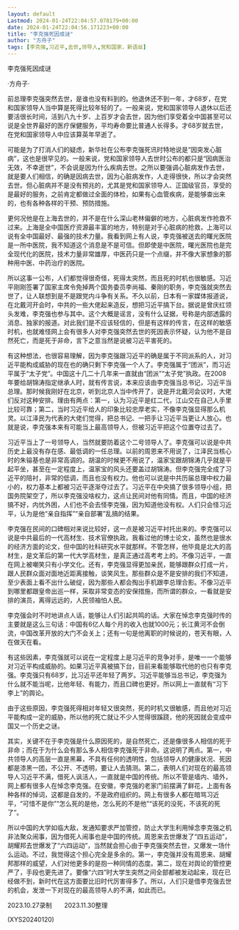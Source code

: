 ```yaml
---
layout: default
Lastmod: 2024-01-24T22:04:57.078179+00:00
date: 2024-01-24T22:04:56.171223+00:00
title: "李克强死因成谜"
author: "方舟子"
tags: [李克强,习近平,去世,领导人,党和国家，新语丝]
---
```


李克强死因成谜

·方舟子·

前总理李克强突然去世，是谁也没有料到的。他退休还不到一年，才68岁，在党和国家领导人当中算是死得比较年轻的了。一般来说，党和国家领导人退休以后还要活很长时间，活到八九十岁、上百岁才会去世，因为他们享受着全中国甚至可以说是全世界最好的医疗保健服务，平均寿命要比普通人长得多。才68岁就去世，在党和国家领导人中应该算英年早逝了。

可能是为了打消人们的疑虑，新华社在公布李克强死讯时特地说是“因突发心脏病”，这也是很罕见的。一般来说，党和国家领导人去世时公布的都只是“因病医治无效，不幸逝世”，不会说是因为什么疾病去世。之所以要强调心脏病发作去世，就是要人们相信，的确是因病去世，因为心脏病发作，人走得很快，所以才会突然去世。但心脏病并不是没有预兆的，尤其是党和国家领导人、正国级官员，享受的是最好的服务，之前肯定都做过全面的体检，如果有心血管疾病，是能够查出来的，也有各种各样的干预、预防措施。

更何况他是在上海去世的，并不是在什么深山老林偏僻的地方，心脏病发作抢救不过来。上海是全中国医疗资源最丰富的地方，特别是对于心脏病的抢救，上海可以说有全中国最好、最强的技术力量。我看到网上有人说，李克强被送去的曙光医院是一所中医院，我不知道这个消息是不是可信。但即使是中医院，曙光医院也是完全现代化的医院，技术力量非常雄厚，中医药只是一个点缀，并不像大家想象的那种用中医、中药治疗的医院。

所以这事一公布，人们都觉得很奇怪，死得太突然，而且死的时机也很敏感。习近平刚刚签署了国家主席令免掉两个国务委员李尚福、秦刚的职务，李克强就突然去世了，让人联想到是不是跟党内斗争有关系。不久以前，日本有一家媒体报道说，在北戴河开会时，中共的一些大佬起来造反，想把习近平搞下台。据说是曾庆红领头发难，李克强也参与其中。这个大概是谣言，没有什么证据，号称是内部透露的消息、独家的报道。对此我们是不应该轻信的，但是有这样的传言，在这样的敏感时机，也就难怪网上会有很多人对李克强突然去世的死因表示怀疑，认为他不是自然死亡，而是死于非命，言下之意当然是说被习近平害死的。

有这种想法，也很容易理解，因为李克强跟习近平的确是属于不同派系的人，对习近平能构成威胁的现在也的确只剩下李克强一个人了。李克强属于“团派”，而习近平属于“太子党”。中国这十几二十几年来一直就由“团派”“太子党”执政。在2008年要给胡锦涛指定继承人时，就有传言说，本来应该由李克强当总书记，习近平当总理。那时候我刚好在北京，听到北京人当中传开了，说是开北戴河会议时，大佬们反对这种安排。理由有两点：第一，认为习近平是红二代，江山交在自己人手里比较可靠；第二，当时习近平给人的印象比较忠厚老实，不像李克强显得那么机灵。以江泽民为代表的大佬们觉得，把总书记、一把手让习近平当更让人放心。也就是说，李克强本来有可能当上最高领导人，但被习近平把这个位置夺过去了。

习近平当上了一号领导人，当然就要防着这个二号领导人了。李克强可以说是中共历史上最没有存在感、最低调的一任总理。以前的周恩来不用说了，江泽民当核心时的朱镕基也是非常高调的。胡温的时候更不用说了，温家宝跟胡锦涛几乎就是平起平坐，甚至在一定程度上，温家宝的风头还要盖过胡锦涛。但李克强完全成了习近平的陪衬，非常的低调，而且也没有权力。他也可以说是中共历届总理中权力最小的，权力基本上都被习近平逐渐夺过去了。习近平在中央搞了很多领导小组，把国务院架空了，所以李克强没啥权力，这点让民间对他有同情。而且，中国的经济搞不好，内忧外困，人们也不会去怪李克强，因为知道他没有权。人们只会怪习近平，认为是他“亲自指挥”“亲自部署”乱搞的结果。

李克强在民间的口碑相对来说比较好，这一点是被习近平衬托出来的。李克强可以说是中共最后的一代高材生、技术官僚执政。我看过他的博士论文，虽然也是很水的经济方面的论文，但中国的社科研究水平就那样。不管怎样，他毕竟是北大的高材生，是文革后的第一代大学高材生，是真正通过高考考上的。不像习近平，一直在网上被嘲笑只有小学文化。还有，李克强显得更加亲民，能够跟群众打成一片，跟人民群众面对面地近距离接触，谈笑风生。那些群众是不是安排的我们不知道，至少表面上看不出什么破绽，因为那些人都会掏出手机跟李总理合影。不像习近平到哪里都跟皇帝出巡一样，采取非常变态的安保措施，而所谓的群众，一看就是安排的演员，离得远远的，人民领袖怕人民。

李克强会时不时地讲点人话，能够让人们引起共鸣的话。大家在悼念李克强时传的主要就是这么三句话：中国有6亿人每个月的收入也就1000元；长江黄河不会倒流，中国改革开放的大门不会关上；还有一句是他离职的时候说的，苍天有眼，人在做天在看。

有这些因素，李克强就可以说在一定程度上是习近平的竞争对手，是唯一一个能够对习近平构成威胁的。如果习近平真被搞下台，目前来看能够取代他的也只有李克强。李克强只有68岁，比习近平还年轻了两岁。习近平能够当总书记，李克强为什么就不能当呢，比他年轻、有能力，而且口碑也更好。所以网上一直就有“习下李上”的舆论。

由于这些原因，李克强死得相对年轻又很突然，死的时机又很敏感，而且他对习近平能构成一定的威胁，所以他的死亡就让不少人觉得很蹊跷，他的死因就会变成中国又一个历史之谜。

其实，关键不在于李克强是什么原因死的，是自然死亡，还是像很多人相信的死于非命；而在于为什么会有那么多人相信李克强死于非命。这说明了两点。第一，中共领导人的高层一直是黑幕，不具有任何的透明性，包括领导人的健康状况、死因都是漆黑一团，不公开、不透明，要让人去猜测。第二，表明人们对现在的最高领导人习近平不满，借死人讽活人，一直就是中国的传统。所以不管是墙内、墙外，网上都有很多人在悼念李克强。在安徽，李克强的老家门前摆满了鲜花，上面有各种各样的悼词，这都是自发的，不是政府组织的。网上有很多人都在暗骂习近平，“可惜不是你”“怎么死的是他，怎么死的不是他”“该死的没死，不该死的死了”。

所以中国的大学如临大敌，发通知要求严加管控，防止大学生利用悼念李克强之机非法聚众闹事，因为借死人闹事也是中国的传统。周恩来去世爆发了“四五运动”，胡耀邦去世爆发了“六四运动”，当然就会担心由于李克强突然去世，又爆发一场什么运动。不过，我觉得这个担心完全是多余的。第一，李克强并没有周恩来、胡耀邦那样的威望，人们对他更多的是抱一种同情的态度。第二，现在对舆论的管控更严了，手段也更先进了。要像“六四”时大学生突然之间全部都被发动起来，现在已经做不到，新时代在这方面要比旧时代厉害得多了。所以，人们只是借李克强去世的机会，发泄一下对现在的最高领导人的不满，如此而已。

2023.10.27录制　　2023.11.30整理

(XYS20240120)

